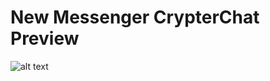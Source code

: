 # New Messenger CrypterChat Preview

![alt text](https://github.com/crypterchat/new_messenger_crypterchat_preview/default-crypterchat.svg?raw=true)
